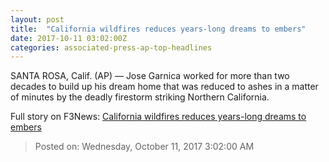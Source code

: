 ```yaml
---
layout: post
title:  "California wildfires reduces years-long dreams to embers"
date: 2017-10-11 03:02:00Z
categories: associated-press-ap-top-headlines
---
```


SANTA ROSA, Calif. (AP) — Jose Garnica worked for more than two decades to build up his dream home that was reduced to ashes in a matter of minutes by the deadly firestorm striking Northern California.


Full story on F3News: [California wildfires reduces years-long dreams to embers](http://www.f3nws.com/n/2ajzrC)

> Posted on: Wednesday, October 11, 2017 3:02:00 AM
